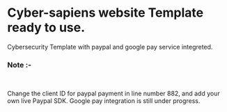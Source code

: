 # Cyber-sapiens website Template ready to use. 
Cybersecurity Template with paypal and google pay service integreted.

<h3>Note :- </h3> <br> <p>Change the client ID for paypal payment in line number 882, and add your own live Paypal SDK. Google pay integration is still under progress.</p>
